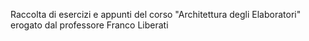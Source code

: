 Raccolta di esercizi e appunti del corso "Architettura degli Elaboratori" erogato dal professore Franco Liberati
